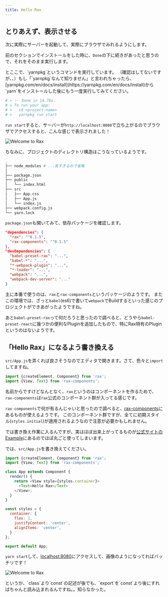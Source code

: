 ```yaml
---
title: Hello Rax
---
```


## とりあえず、表示させる

次に実際にサーバーを起動して、実際にブラウザでみれるようにします。

前のセクションでインストールをした時に、`Done`の下に続きがあったと思うので、それをそのまま実行します。

<say>
とここで、`yarnpkg`というコマンドを実行しています。
（確認はしてないですが、、）もし「`yarnpkg`なんて知りません」と言われちゃったら、
[yarnpkg.com/en/docs/install](https://yarnpkg.com/en/docs/install)から`yarn`をインストールした後にもう一度実行してみてください。
</say>

```bash
# > ✨  Done in 14.76s.
# > To run your app:
# >   cd <project-name>
# >   yarnpkg run start
```

`run start`すると、サーバーが`http://localhost:8080`で立ち上がるのでブラウザでアクセスすると、こんな感じで表示されました！

![Welcome to Rax](/raxjs/images/hello-rax/welcome-to-rax.png)

ちなみに、プロジェクトのディレクトリ構造はこうなっているようです。

```bash
.
├── node_modules # ...長すぎるので省略
│  
├── package.json
├── public
│   └── index.html
├── src
│   ├── App.css
│   ├── App.js
│   └── index.js
├── webpack.config.js
└── yarn.lock
```

`package.json`も開いてみて、依存パッケージを確認します。

```json
"dependencies": {
  "rax": "^0.1.5",
  "rax-components": "^0.1.5"
},
"devDependencies": {
  "babel-preset-rax": "...",
  "babel-*": "...",
  "*-webpack-plugin": "...",
  "*-loader": "...",
  "webpack": "...",
  "webpack-dev-server": "..."
}

```

主に本番で使うのは、`rax`と`rax-components`というパッケージのようです。
またこの環境では、ざっと`babel`(es6)で書いて`webpack`でBuildするといった感じのプロジェクトができあがったようですね。

あと`babel-preset-rax`って何だろうと思ったので調べると、どうやら`babel-preset-react`に幾つかの便利なPluginを追加したもので、特にRax特有のPluginというのはないようです。

## 「Hello Rax」になるよう書き換える

`src/App.js`を弄くれば良さそうなのでエディタで開きます。さて、色々と`import`してますね。

```js
import {createElement, Component} from 'rax';
import {View, Text} from 'rax-components';
```

名前からですけどなんとなく、`rax`というのはコンポーネントを作るためで、`rax-components`は`rax`公式のコンポーネント群が入ってる感じです。

`rax-components`で何が有るんじゃいと思ったので調べると、[rax-components](https://github.com/alibaba/rax/tree/master/packages/rax-components/src)にあるものが使えるようです。
このコンポーネント群ですが、全てに初期スタイル(`styles.initial`)が適用されるようなので注意が必要かもしれません。

では書き換え作業に入るんですが、実はほぼ出来上がってるものが[公式サイトのExample](http://rax.taobaofed.org/#examples)にあるのでほぼ丸ごと使ってしまいます。

では、`src/App.js`を書き換えてください。

```js
import {createElement, Component} from 'rax';
import {View, Text} from 'rax-components';

class App extends Component {
  render() {
    return <View style={styles.container}>
      <Text>Hello Rax</Text>
    </View>;
  }
}

const styles = {
  container: {
    flex: 1,
    justifyContent: 'center',
    alignItems: 'center',
  }
};

export default App;
```

`yarn start`して、[localhost:8080](http://localhost:8080)にアクセスして、画像のようになってればバッチリです！

![Welcome to Rax](/raxjs/images/hello-rax/hello-rax.png)

<say>
というか、`class`より`const`の記述が後でも、`export`を`const`より後にすればちゃんと読み込まれるんですね。。知らなかった。
</say>

